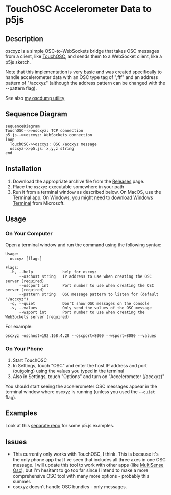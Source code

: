 # TouchOSC Accelerometer Data to p5js

## Description

oscxyz is a simple OSC-to-WebSockets bridge that takes OSC messages from a client, like [TouchOSC](https://hexler.net/touchosc), and sends them to a WebSocket client, like a p5js sketch.

Note that this implementation is very basic and was created specifically to handle accelerometer data with an OSC type tag of ",fff" and an address pattern of "/accxyz" (although the address pattern can be changed with the --pattern flag).

See also [my oscdump utility](https://github.com/rahji/oscdump)

## Sequence Diagram

```mermaid
sequenceDiagram
TouchOSC-->>oscxyz: TCP connection 
p5.js-->>oscxyz: WebSockets connection 
loop 
  TouchOSC->>oscxyz: OSC /accxyz message
  oscxyz->>p5.js: x,y,z string
end
```

## Installation

1. Download the appropriate archive file from the [Releases](releases) page.
2. Place the `oscxyz` executable somewhere in your path
3. Run it from a terminal window as described below. On MacOS, use the Terminal app. On Windows, you might need to [download Windows Terminal](https://apps.microsoft.com/store/detail/windows-terminal/9N0DX20HK701?hl=en-us&gl=us&rtc=1) from Microsoft.

## Usage

### On Your Computer

Open a terminal window and run the command using the following syntax:

```console
Usage:
  oscxyz [flags]

Flags:
  -h, --help             help for oscxyz
      --oschost string   IP address to use when creating the OSC server (required)
      --oscport int      Port number to use when creating the OSC server (required)
      --pattern string   OSC message pattern to listen for (default "/accxyz")
  -q, --quiet            Don't show OSC messages on the console
  -v, --values           Only send the values of the OSC message
      --wsport int       Port number to use when creating the WebSockets server (required)
```

For example:

```console
oscxyz -oschost=192.168.4.20 --oscport=8000 --wsport=8080 --values
```

### On Your Phone

1. Start TouchOSC
2. In Settings, touch "OSC" and enter the host IP address and port (outgoing) using the values you typed in the terminal
3. Also in Settings, touch "Options" and turn on "Accelerometer (/accxyz)"

You should start seeing the accelerometer OSC messages appear in the terminal window where oscxyz is running (unless you used the `--quiet` flag).

## Examples

Look at this [separate repo](https://github.com/rahji/oscxyz_clientdemos) for some p5.js examples.

## Issues

* This currently only works with TouchOSC, I think. This is because it's the only phone app that I've seen that includes all three axes in one OSC message. I will update this tool to work with other apps (like [MultiSense Osc](https://play.google.com/store/apps/details?id=edu.polytechnique.multisense.release&hl=en_US&gl=US)), but I'm hesitant to go too far since I intend to make a more comprehensive OSC tool with many more options - probably this summer.
* oscxyz doesn't handle OSC bundles - only messages.
